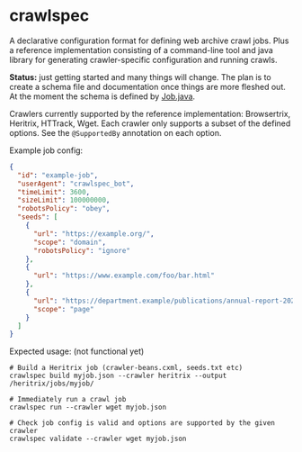 crawlspec
========

A declarative configuration format for defining web archive crawl jobs. Plus a reference implementation consisting 
of a command-line tool and java library for generating crawler-specific configuration and running crawls.

**Status:** just getting started and many things will change. The plan is to create a schema file and
documentation once things are more fleshed out.  At the moment the schema is defined by
[Job.java](src/org/netpreserve/crawlspec/job/Job.java).

Crawlers currently supported by the reference implementation: Browsertrix, Heritrix, HTTrack, Wget.
Each crawler only supports a subset of the defined options. See the `@SupportedBy` annotation on
each option.

Example job config:

```json
{
  "id": "example-job",
  "userAgent": "crawlspec_bot",
  "timeLimit": 3600,
  "sizeLimit": 100000000,
  "robotsPolicy": "obey",
  "seeds": [
    {
      "url": "https://example.org/",
      "scope": "domain",
      "robotsPolicy": "ignore"
    },
    {
      "url": "https://www.example.com/foo/bar.html"
    },
    {
      "url": "https://department.example/publications/annual-report-2020",
      "scope": "page"
    }
  ]
}
```

Expected usage: (not functional yet)

```shell
# Build a Heritrix job (crawler-beans.cxml, seeds.txt etc) 
crawlspec build myjob.json --crawler heritrix --output /heritrix/jobs/myjob/

# Immediately run a crawl job
crawlspec run --crawler wget myjob.json

# Check job config is valid and options are supported by the given crawler
crawlspec validate --crawler wget myjob.json
```